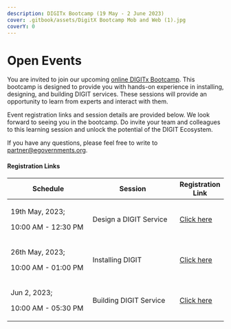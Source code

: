 ```yaml
---
description: DIGITx Bootcamp (19 May - 2 June 2023)
cover: .gitbook/assets/DigitX Bootcamp Mob and Web (1).jpg
coverY: 0
---
```


# Open Events

You are invited to join our upcoming [online DIGITx Bootcamp](open-events.md#registration-links). This bootcamp is designed to provide you with hands-on experience in installing, designing, and building DIGIT services. These sessions will provide an opportunity to learn from experts and interact with them.&#x20;

Event registration links and session details are provided below.  We look forward to seeing you in the bootcamp. Do invite your team and colleagues to this learning session and unlock the potential of the DIGIT Ecosystem.&#x20;

If you have any questions, please feel free to write to [partner@egovernments.org](mailto:partner@egovernments.org).&#x20;

#### Registration Links

<table><thead><tr><th width="223.33333333333331">Schedule</th><th width="244">Session</th><th>Registration Link</th></tr></thead><tbody><tr><td><p>19th May, 2023;  </p><p>10:00 AM - 12:30 PM</p></td><td>Design a DIGIT Service</td><td><a href="https://us06web.zoom.us/webinar/register/5116835434206/WN_0393fvO5S5KlIdapZvrs2Q">Click here</a></td></tr><tr><td><p>26th May, 2023; </p><p>10:00 AM - 01:00 PM</p></td><td>Installing DIGIT</td><td><a href="https://us06web.zoom.us/webinar/register/7516835436995/WN_opWsya-ITneAfi8puDwTiQ">Click here</a></td></tr><tr><td><p>Jun 2, 2023; </p><p>10:00 AM - 05:30 PM</p></td><td>Building DIGIT Service</td><td><a href="https://us06web.zoom.us/webinar/register/8416835438868/WN_iRRwohdOSQyjYyxY0xppkA">Click here</a></td></tr></tbody></table>

